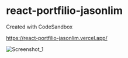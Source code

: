 # react-portfilio-jasonlim
Created with CodeSandbox

https://react-portfilio-jasonlim.vercel.app/

![Screenshot_1](https://user-images.githubusercontent.com/107684179/194297206-112fe4ef-3e8f-41a7-bc80-881c55bdd104.png)

